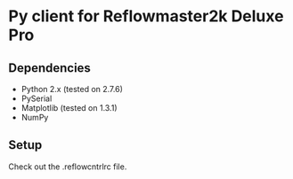 # Py client for Reflowmaster2k Deluxe Pro

 Dependencies
-------------

- Python 2.x   (tested on 2.7.6)
- PySerial
- Matplotlib   (tested on 1.3.1)
- NumPy

 Setup
-------------

Check out the .reflowcntrlrc file.
